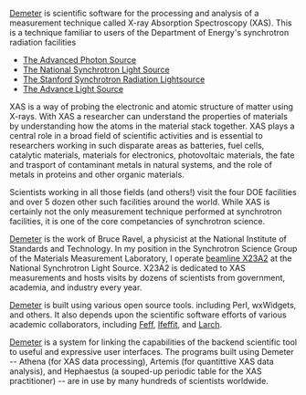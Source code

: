 [Demeter](https://github.com/bruceravel/demeter) is scientific software for the processing and analysis of a measurement technique called X-ray Absorption Spectroscopy (XAS).  This is a technique familiar to users of the Department of Energy's synchrotron radiation facilities 

  * [The Advanced Photon Source](http://www.aps.anl.gov)
  * [The National Synchrotron Light Source](http://www.bnl.gov/ps)
  * [The Stanford Synchrotron Radiation Lightsource](http://ssrl.slac.stanford.edu/)
  * [The Advance Light Source](http://www-als.lbl.gov/)
  
XAS is a way of probing the electronic and atomic structure of matter using X-rays.  With XAS a researcher can understand the properties of materials by understanding how the atoms in the material stack together.  XAS plays a central role in a broad field of scientific activities and is essential to researchers working in such disparate areas as batteries, fuel cells, catalytic materials, materials for electronics, photovoltaic materials, the fate and trasport of contaminant metals in natural systems, and the role of metals in proteins and other organic materials.

Scientists working in all those fields (and others!) visit the four DOE facilities and over 5 dozen other such facilities around the world.  While XAS is certainly not the only measurement technique performed at synchrotron facilities, it is one of the core competancies of synchrotron science.

[Demeter](https://github.com/bruceravel/demeter) is the work of Bruce Ravel, a physicist at the National Institute of Standards and Technology.  In my position in the Synchrotron Science Group of the Materials Measurement Laboratory, I operate [beamline X23A2](http://beamlines.ps.bnl.gov/beamline.aspx?blid=X23A2) at the National Synchrotron Light Source.  X23A2 is dedicated to XAS measurements and hosts visits by dozens of scientists from government, academia, and industry every year.

[Demeter](https://github.com/bruceravel/demeter) is built using various open source tools. including Perl, wxWidgets, and others.  It also depends upon the scientific software efforts of various academic collaborators, including [Feff](http://www.feffproject.org/), [Ifeffit](https://github.com/newville/ifeffit), and [Larch](https://github.com/xraypy/xraylarch).

[Demeter](https://github.com/bruceravel/demeter) is a system for linking the capabilities of the backend scientific tool to useful and expressive user interfaces.  The programs built using Demeter -- Athena (for XAS data processing), Artemis (for quantittive XAS data analysis), and Hephaestus (a souped-up periodic table for the XAS practitioner) -- are in use by many hundreds of scientists worldwide.
